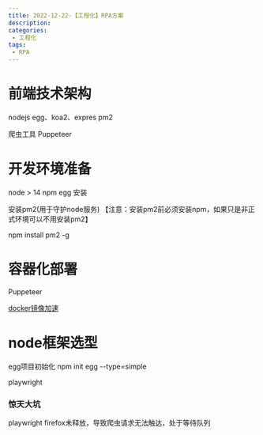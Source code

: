 ```yaml
---
title: 2022-12-22-【工程化】RPA方案
description: 
categories:
 - 工程化
tags:
 - RPA
---
```


# 前端技术架构
nodejs
egg、koa2、expres
pm2

爬虫工具
Puppeteer

# 开发环境准备
node > 14
npm
egg 安装

安装pm2(用于守护node服务)
【注意：安装pm2前必须安装npm，如果只是非正式环境可以不用安装pm2】

npm install pm2 -g

# 容器化部署
Puppeteer

[docker镜像加速](https://yeasy.gitbook.io/docker_practice/install/mirror)

# node框架选型

egg项目初始化
npm init egg --type=simple
<!-- 骨架类型	说明
simple	简单 egg 应用程序骨架
empty	空的 egg 应用程序骨架
plugin	egg plugin 骨架
framework	egg framework 骨架 -->

playwright

### 惊天大坑
playwright firefox未释放，导致爬虫请求无法触达，处于等待队列